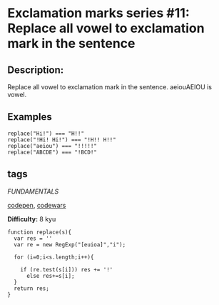 # Exclamation marks series #11: Replace all vowel to exclamation mark in the sentence
## Description:
Replace all vowel to exclamation mark in the sentence. aeiouAEIOU is vowel.

## Examples
```
replace("Hi!") === "H!!"
replace("!Hi! Hi!") === "!H!! H!!"
replace("aeiou") === "!!!!!"
replace("ABCDE") === "!BCD!"
```
## tags
_FUNDAMENTALS_

[codepen](https://codepen.io/), [codewars](https://www.codewars.com/users/Bizhev)<br>

**Difficulty:** 8 kyu
```
function replace(s){
  var res = ''
  var re = new RegExp("[euioa]","i");

  for (i=0;i<s.length;i++){
  
    if (re.test(s[i])) res += '!' 
      else res+=s[i];    
  }  
  return res;
}
```